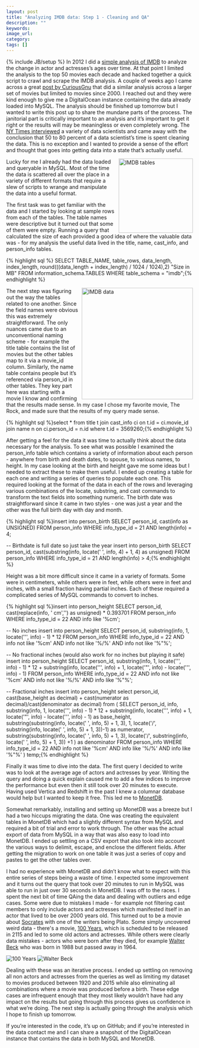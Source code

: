 ```yaml
---
layout: post
title: "Analyzing IMDB data: Step 1 - Cleaning and QA"
description: ""
keywords:
image_url:
category:
tags: []
---
```

{% include JB/setup %}
In 2012 I did a [simple analysis of IMDB](http://dangoldin.com/2012/05/23/trend-of-actor-vs-actress-age-differences/) to analyze the change in actor and actresses’s ages over time. At that point I limited the analysis to the top 50 movies each decade and hacked together a quick script to crawl and scrape the IMDB analysis. A couple of weeks ago I came across a great [post by CuriousGnu](https://www.curiousgnu.com/imdb-age-distribution) that did a similar analysis across a larger set of movies but limited to movies since 2000. I reached out and they were kind enough to give me a DigitalOcean instance containing the data already loaded into MySQL. The analysis should be finished up tomorrow but I wanted to write this post up to share the mundane parts of the process. The janitorial part is critically important to an analysis and it’s important to get it right or the results will may be meaningless or even completely wrong. The [NY Times interviewed](http://www.nytimes.com/2014/08/18/technology/for-big-data-scientists-hurdle-to-insights-is-janitor-work.html?_r=0) a variety of data scientists and came away with the conclusion that 50 to 80 percent of a data scientist’s time is spent cleaning the data. This is no exception and I wanted to provide a sense of the effort and thought that goes into getting data into a state that’s actually useful.

<img src="{{ IMG_PATH }}imdb-tables.png" alt="IMDB tables" style="float: right; margin-left: 10px; width:200px"/>

Lucky for me I already had the data loaded and queryable in MySQL. Most of the time the data is scattered all over the place in a variety of different formats that require a slew of scripts to wrange and manipulate the data into a useful format.

The first task was to get familiar with the data and I started by looking at sample rows from each of the tables. The table names were descriptive but it turned out that some of them were empty. Running a query that calculated the size of each provided a good idea of where the valuable data was - for my analysis the useful data lived in the title, name, cast_info, and person_info tables.

{% highlight sql %} SELECT TABLE_NAME, table_rows, data_length, index_length,
round(((data_length + index_length) / 1024 / 1024),2) "Size in MB"
FROM information_schema.TABLES WHERE table_schema = "imdb";{% endhighlight %}

<img src="{{ IMG_PATH }}imdb-data.png" alt="IMDB data" style="float: right; margin-left: 10px; width:300px"/>

The next step was figuring out the way the tables related to one another. Since the field names were obvious this was extremely straightforward. The only nuances came due to an unconventional naming scheme - for example the title table contains the list of movies but the other tables map to it via a movie_id column. Similarly, the name table contains people but it’s referenced via person_id in other tables. They key part here was starting with a movie I know and confirming that the results made sense. In my case I chose my favorite movie, The Rock, and made sure that the results of my query made sense.

{% highlight sql %}select *
from title t
join cast_info ci on t.id = ci.movie_id
join name n on ci.person_id = n.id
where t.id = 3569260;{% endhighlight %}

After getting a feel for the data it was time to actually think about the data necessary for the analysis. To see what was possible I examined the person_info table which contains a variety of information about each person - anywhere from birth and death dates, to spouse, to various names, to height. In my case looking at the birth and height gave me some ideas but I needed to extract these to make them useful. I ended up creating a table for each one and writing a series of queries to populate each one. This required looking at the format of the data in each of the rows and leveraging various combinations of the locate, substring, and cast commands to transform the text fields into something numeric. The birth date was straightforward since it came in two styles - one was just a year and the other was the full birth day with day and month.

{% highlight sql %}insert into person_birth
    SELECT person_id, cast(info as UNSIGNED)
    FROM person_info
    WHERE info_type_id = 21
    AND length(info) = 4;

-- Birthdate is full date so just take the year
insert into person_birth
    SELECT person_id, cast(substring(info, locate(' ', info, 4) + 1, 4) as unsigned)
    FROM person_info
    WHERE info_type_id = 21
    AND length(info) > 4;{% endhighlight %}

Height was a bit more difficult since it came in a variety of formats. Some were in centimeters, while others were in feet, while others were in feet and inches, with a small fraction having partial inches. Each of these required a complicated series of MySQL commands to convert to inches.

{% highlight sql %}insert into person_height
    SELECT person_id, cast(replace(info, ' cm','') as unsigned) * 0.393701
    FROM person_info
    WHERE info_type_id = 22
    AND info like '%cm';

-- No inches
insert into person_height
    SELECT person_id, substring(info, 1, locate('\'', info) - 1) * 12
    FROM person_info
    WHERE info_type_id = 22
    AND info not like '%cm'
    AND info not like '%/%'
    AND info not like '%"%';

-- No fractional inches (would also work for no inches but playing it safe)
insert into person_height
    SELECT person_id, substring(info, 1, locate('\'', info) - 1) * 12 + substring(info, locate('\'', info) + 1, locate('"', info) - locate('\'', info) - 1)
    FROM person_info
    WHERE info_type_id = 22
    AND info not like '%cm'
    AND info not like '%/%'
    AND info like '%"%';

-- Fractional inches
insert into person_height
    select person_id, cast(base_height as decimal) + cast(numerator as decimal)/cast(denominator as decimal)
    from (
    SELECT person_id, info, substring(info, 1, locate('\'', info) - 1) * 12 + substring(info, locate('\'', info) + 1, locate('"', info) - locate('\'', info) - 1) as base_height,
        substring(substring(info, locate(' ', info, 5) + 1, 3), 1, locate('/', substring(info, locate(' ', info, 5) + 1, 3))-1) as numerator,
        substring(substring(info, locate(' ', info, 5) + 1, 3), locate('/', substring(info, locate(' ', info, 5) + 1, 3)) +1 ) as denominator
        FROM person_info
        WHERE info_type_id = 22
        AND info not like '%cm'
        AND info like '%/%'
        AND info like '%"%'
    ) temp;{% endhighlight %}

Finally it was time to dive into the data. The first query I decided to write was to look at the average age of actors and actresses by year. Writing the query and doing a quick explain caused me to add a few indices to improve the performance but even then it still took over 20 minutes to execute. Having used Vertica and Redshift in the past I knew a columnar database would help but I wanted to keep it free. This led me to [MonetDB](https://www.monetdb.org/).

Somewhat remarkably, installing and setting up MonetDB was a breeze but I had a two hiccups migrating the data. One was creating the equivalent tables in MonetDB which had a slightly different syntax from MySQL and required a bit of trial and error to work through. The other was the actual export of data from MySQL in a way that was also easy to load into MonetDB. I ended up settling on a CSV export that also took into account the various ways to delimit, escape, and enclose the different fields. After getting the migration to work on one table it was just a series of copy and pastes to get the other tables over.

I had no experience with MonetDB and didn’t know what to expect with this entire series of steps being a waste of time. I expected some improvement and it turns out the query that took over 20 minutes to run in MySQL was able to run in just over 30 seconds in MonetDB. I was off to the races. I spent the next bit of time QAing the data and dealing with outliers and edge cases. Some were due to mistakes I made - for example not filtering cast members to only include actors and actresses which manifested itself in an actor that lived to be over 2000 years old. This turned out to be a movie about [Socrates](http://www.imdb.com/title/tt1560702/) with one of the writers being Plato. Some simply uncovered weird data - there's a movie, [100 Years](http://www.imdb.com/title/tt5174640/), which is scheduled to be released in 2115 and led to some old actors and actresses. While others were clearly data mistakes - actors who were born after they died, for example [Walter Beck](http://www.imdb.com/name/nm2917761/) who was born in 1988 but passed away in 1964.

<img src="{{ IMG_PATH }}100-years.png" alt="100 Years" />

<img src="{{ IMG_PATH }}walter-beck.png" alt="Walter Beck" />

Dealing with these was an iterative process. I ended up settling on removing all non actors and actresses from the queries as well as limiting my dataset to movies produced between 1920 and 2015 while also eliminating all combinations where a movie was produced before a birth. These edge cases are infrequent enough that they most likely wouldn’t have had any impact on the results but going through this process gives us confidence in what we’re doing. The next step is actually going through the analysis which I hope to finish up tomorrow.

If you’re interested in the code, it’s up on GitHub; and if you’re interested in the data contact me and I can share a snapshot of the DigitalOcean instance that contains the data in both MySQL and MonetDB.
